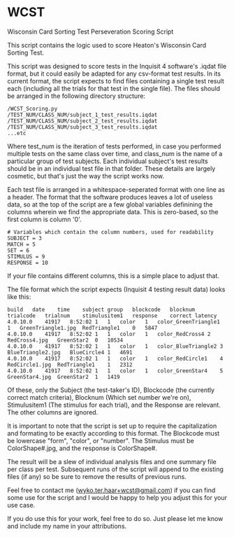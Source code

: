 # WCST
Wisconsin Card Sorting Test Perseveration Scoring Script

This script contains the logic used to score Heaton's Wisconsin Card Sorting Test. 

This script was designed to score tests in the Inquisit 4 software's .iqdat file format, but it could easily be adapted for any csv-format test results. In its current format, the script expects to find files containing a single test result each (including all the trials for that test in the single file). The files should be arranged in the following directory structure:

    /WCST_Scoring.py
    /TEST_NUM/CLASS_NUM/subject_1_test_results.iqdat
    /TEST_NUM/CLASS_NUM/subject_2_test_results.iqdat
    /TEST_NUM/CLASS_NUM/subject_3_test_results.iqdat
    ...etc

Where test_num is the iteration of tests performed, in case you performed multiple tests on the same class over time, and class_num is the name of a particular group of test subjects. Each individual subject's test results should be in an individual test file in that folder. These details are largely cosmetic, but that's just the way the script works now.

Each test file is arranged in a whitespace-seperated format with one line as a header. The format that the software produces leaves a lot of useless data, so at the top of the script are a few global variables definining the columns wherein we find the appropriate data. This is zero-based, so the first column is column '0'. 

    # Variables which contain the column numbers, used for readability
    SUBJECT = 3
    MATCH = 5
    SET = 6
    STIMULUS = 9
    RESPONSE = 10

If your file contains different columns, this is a simple place to adjust that.

The file format which the script expects (Inquisit 4 testing result data) looks like this:

    build	date	time	subject	group	blockcode	blocknum	trialcode	trialnum	stimulusitem1	response	correct	latency
    4.0.10.0	41917	8:52:02	1	1	color	1	color_GreenTriangle1	1	GreenTriangle1.jpg	RedTriangle1	0	5847
    4.0.10.0	41917	8:52:02	1	1	color	1	color_RedCross4	2	RedCross4.jpg	GreenStar2	0	10534
    4.0.10.0	41917	8:52:02	1	1	color	1	color_BlueTriangle2	3	BlueTriangle2.jpg	BlueCircle4	1	4691
    4.0.10.0	41917	8:52:02	1	1	color	1	color_RedCircle1	4	RedCircle1.jpg	RedTriangle1	1	2312
    4.0.10.0	41917	8:52:02	1	1	color	1	color_GreenStar4	5	GreenStar4.jpg	GreenStar2	1	1419

Of these, only the Subject (the test-taker's ID), Blockcode (the currently correct match criteria), Blocknum (Which set number we're on), Stimulusitem1 (The stimulus for each trial), and the Response are relevant. The other columns are ignored.

It is important to note that the script is set up to require the capitalization and formating to be exactly according to this format. The Blockcode must be lowercase "form", "color", or "number". The Stimulus must be ColorShape#.jpg, and the response is ColorShape#.

The result will be a slew of individual analysis files and one summary file per class per test. Subsequent runs of the script will append to the existing files (if any) so be sure to remove the results of previous runs.

Feel free to contact me (wyko.ter.haar+wcst@gmail.com) if you can find some use for the script and I would be happy to help you adjust this for your use case.

If you do use this for your work, feel free to do so. Just please let me know and include my name in your attributions.
